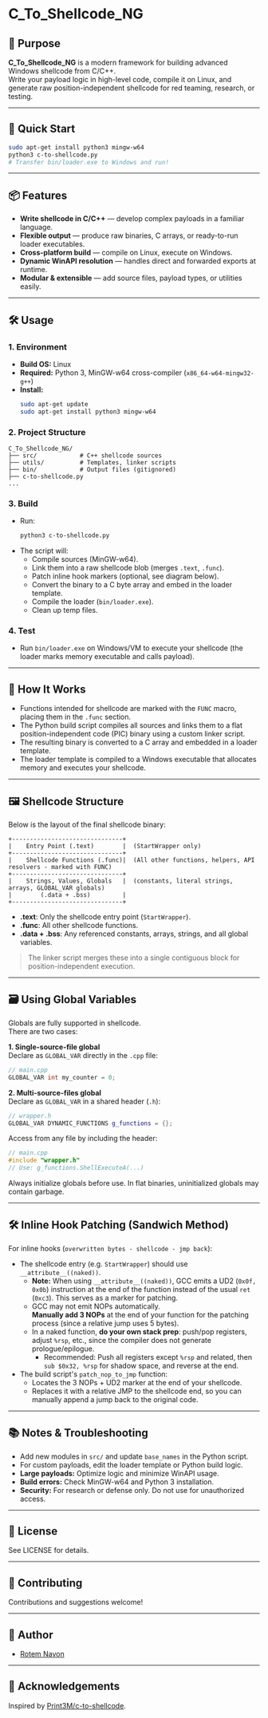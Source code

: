 # C_To_Shellcode_NG

## 🚀 Purpose

**C_To_Shellcode_NG** is a modern framework for building advanced Windows shellcode from C/C++.  
Write your payload logic in high-level code, compile it on Linux, and generate raw position-independent shellcode for red teaming, research, or testing.

---

## 🏁 Quick Start

```bash
sudo apt-get install python3 mingw-w64
python3 c-to-shellcode.py
# Transfer bin/loader.exe to Windows and run!
```

---

## 📦 Features

- **Write shellcode in C/C++** — develop complex payloads in a familiar language.
- **Flexible output** — produce raw binaries, C arrays, or ready-to-run loader executables.
- **Cross-platform build** — compile on Linux, execute on Windows.
- **Dynamic WinAPI resolution** — handles direct and forwarded exports at runtime.
- **Modular & extensible** — add source files, payload types, or utilities easily.

---

## 🛠️ Usage

### 1. **Environment**

- **Build OS:** Linux
- **Required:** Python 3, MinGW-w64 cross-compiler (`x86_64-w64-mingw32-g++`)
- **Install:**  
  ```bash
  sudo apt-get update
  sudo apt-get install python3 mingw-w64
  ```

### 2. **Project Structure**

```
C_To_Shellcode_NG/
├── src/            # C++ shellcode sources
├── utils/          # Templates, linker scripts
├── bin/            # Output files (gitignored)
├── c-to-shellcode.py
...
```

### 3. **Build**

- Run:
  ```bash
  python3 c-to-shellcode.py
  ```
- The script will:
  - Compile sources (MinGW-w64).
  - Link them into a raw shellcode blob (merges `.text`, `.func`).
  - Patch inline hook markers (optional, see diagram below).
  - Convert the binary to a C byte array and embed in the loader template.
  - Compile the loader (`bin/loader.exe`).
  - Clean up temp files.

### 4. **Test**

- Run `bin/loader.exe` on Windows/VM to execute your shellcode (the loader marks memory executable and calls payload).

---

## 🧩 How It Works

- Functions intended for shellcode are marked with the `FUNC` macro, placing them in the `.func` section.
- The Python build script compiles all sources and links them to a flat position-independent code (PIC) binary using a custom linker script.
- The resulting binary is converted to a C array and embedded in a loader template.
- The loader template is compiled to a Windows executable that allocates memory and executes your shellcode.

---

## 🖼️ Shellcode Structure

Below is the layout of the final shellcode binary:

```
+-------------------------------+
|    Entry Point (.text)        |  (StartWrapper only)
+-------------------------------+
|    Shellcode Functions (.func)|  (All other functions, helpers, API resolvers - marked with FUNC)
+-------------------------------+
|    Strings, Values, Globals   |  (constants, literal strings, arrays, GLOBAL_VAR globals)
|        (.data + .bss)         | 
+-------------------------------+
```

- **.text**: Only the shellcode entry point (`StartWrapper`).
- **.func**: All other shellcode functions.
- **.data + .bss**: Any referenced constants, arrays, strings, and all global variables.

> The linker script merges these into a single contiguous block for position-independent execution.

---

## 🗃️ Using Global Variables

Globals are fully supported in shellcode.  
There are two cases:

**1. Single-source-file global**  
Declare as `GLOBAL_VAR` directly in the `.cpp` file:
```cpp
// main.cpp
GLOBAL_VAR int my_counter = 0;
```

**2. Multi-source-files global**  
Declare as `GLOBAL_VAR` in a shared header (`.h`):
```cpp
// wrapper.h
GLOBAL_VAR DYNAMIC_FUNCTIONS g_functions = {};
```
Access from any file by including the header:
```cpp
// main.cpp
#include "wrapper.h"
// Use: g_functions.ShellExecuteA(...)
```

Always initialize globals before use. In flat binaries, uninitialized globals may contain garbage.

---

## 🛠️ Inline Hook Patching (Sandwich Method)

For inline hooks (`overwritten bytes - shellcode - jmp back`):

- The shellcode entry (e.g. `StartWrapper`) should use `__attribute__((naked))`.
  - **Note:** When using `__attribute__((naked))`, GCC emits a UD2 (`0x0f, 0x0b`) instruction at the end of the function instead of the usual `ret` (`0xc3`). This serves as a marker for patching.
  - GCC may not emit NOPs automatically.  
    **Manually add 3 NOPs** at the end of your function for the patching process (since a relative jump uses 5 bytes).
  - In a naked function, **do your own stack prep**: push/pop registers, adjust `%rsp`, etc., since the compiler does not generate prologue/epilogue.
    - Recommended: Push all registers except `%rsp` and related, then `sub $0x32, %rsp` for shadow space, and reverse at the end.
- The build script's `patch_nop_to_jmp` function:
  - Locates the 3 NOPs + UD2 marker at the end of your shellcode.
  - Replaces it with a relative JMP to the shellcode end, so you can manually append a jump back to the original code.

---

## 📚 Notes & Troubleshooting

- Add new modules in `src/` and update `base_names` in the Python script.
- For custom payloads, edit the loader template or Python build logic.
- **Large payloads:** Optimize logic and minimize WinAPI usage.
- **Build errors:** Check MinGW-w64 and Python 3 installation.
- **Security:** For research or defense only. Do not use for unauthorized access.

---

## 📝 License

See LICENSE for details.

---

## 🤝 Contributing

Contributions and suggestions welcome!

---

## 📂 Author

- [Rotem Navon](https://github.com/RotemNavon)

---

## 🙏 Acknowledgements

Inspired by [Print3M/c-to-shellcode](https://github.com/Print3M/c-to-shellcode).